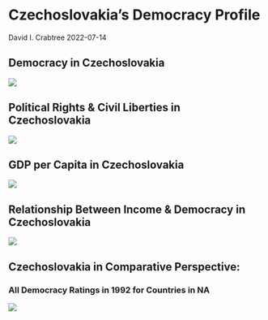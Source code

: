 Czechoslovakia’s Democracy Profile
================
David I. Crabtree
2022-07-14

## Democracy in Czechoslovakia

![](C:\Users\David\Desktop\PROGRA~1\FILESA~1\DEMOCR~1\reports\CZECHO~1/figure-gfm/Demscore-1.png)<!-- -->

## Political Rights & Civil Liberties in Czechoslovakia

![](C:\Users\David\Desktop\PROGRA~1\FILESA~1\DEMOCR~1\reports\CZECHO~1/figure-gfm/Political%20Rights%20&%20Civil%20Libs-1.png)<!-- -->

## GDP per Capita in Czechoslovakia

![](C:\Users\David\Desktop\PROGRA~1\FILESA~1\DEMOCR~1\reports\CZECHO~1/figure-gfm/GDP%20per%20Capita-1.png)<!-- -->

## Relationship Between Income & Democracy in Czechoslovakia

![](C:\Users\David\Desktop\PROGRA~1\FILESA~1\DEMOCR~1\reports\CZECHO~1/figure-gfm/Income%20&%20Dem-1.png)<!-- -->

## Czechoslovakia in Comparative Perspective:

### All Democracy Ratings in 1992 for Countries in NA

![](C:\Users\David\Desktop\PROGRA~1\FILESA~1\DEMOCR~1\reports\CZECHO~1/figure-gfm/Democracy%20in%20Comparative%20Perspective-1.png)<!-- -->
